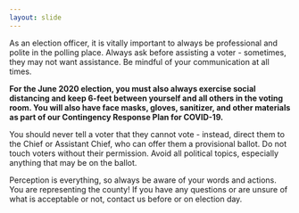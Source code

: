 ```yaml
---
layout: slide
---
```


As an election officer, it is vitally important to always be professional and polite in the polling place. Always ask before assisting a voter - sometimes, they may not want assistance. Be mindful of your communication at all times.

**For the June 2020 election, you must also always exercise social distancing and keep 6-feet between yourself and all others in the voting room. You will also have face masks, gloves, sanitizer, and other materials as part of our Contingency Response Plan for COVID-19.**

You should never tell a voter that they cannot vote - instead, direct them to the Chief or Assistant Chief, who can offer them a provisional ballot. Do not touch voters without their permission. Avoid all political topics, especially anything that may be on the ballot.

Perception is everything, so always be aware of your words and actions. You are representing the county! If you have any questions or are unsure of what is acceptable or not, contact us before or on election day.